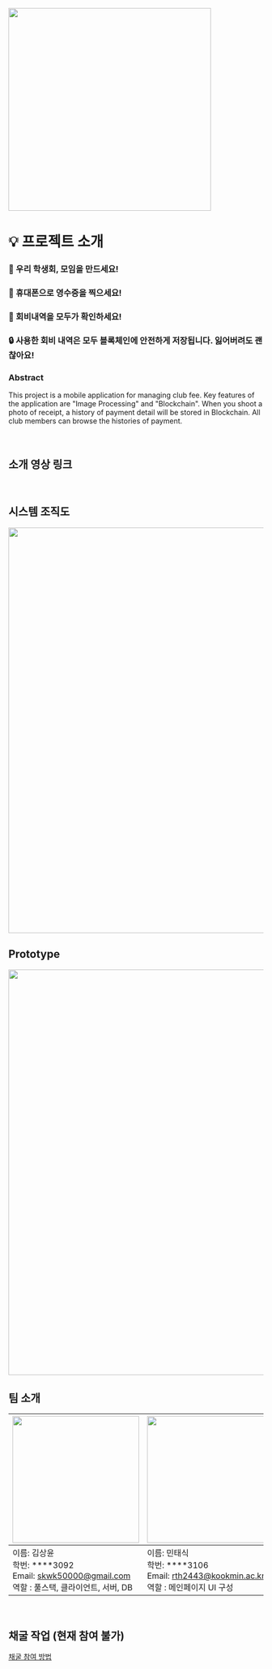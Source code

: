 </br>

<img src="https://user-images.githubusercontent.com/24891555/166401824-f2359a8c-6d8a-45f3-b7a3-0979e2cfa09c.png" width=400>

</br>

# 💡 프로젝트 소개

### 👥 우리 학생회, 모임을 만드세요!

### 🧾 휴대폰으로 영수증을 찍으세요!

### 👀 회비내역을 모두가 확인하세요!

### 🔒 사용한 회비 내역은 모두 블록체인에 안전하게 저장됩니다. 잃어버려도 괜찮아요!

### Abstract

This project is a mobile application for managing club fee. Key features of the application are "Image Processing" and "Blockchain".
When you shoot a photo of receipt, a history of payment detail will be stored in Blockchain.
All club members can browse the histories of payment.

</br>

## 소개 영상 링크

</br>

## 시스템 조직도
<img src="https://user-images.githubusercontent.com/24891555/165308828-3154dd8d-f176-4b36-a80b-51e6fda0e5be.PNG" width=800 >


</br>

## Prototype
<img src="https://user-images.githubusercontent.com/24891555/165309468-fce96b5d-7186-4d5c-b60a-f6c5caa775b5.PNG" width=800>


</br>

## 팀 소개


|<img src="https://ifh.cc/g/J9csdn.jpg" width="250" height="250">|<img src="https://user-images.githubusercontent.com/24891555/160340738-9ab2ce92-001f-44a6-a4cf-e6c6597be2b4.jpeg" width="250">|<img src="https://user-images.githubusercontent.com/24891555/160343995-d313df3f-b252-4271-800e-4ff67111336f.jpg" width="250">|
|:--|:--|:--|
|이름: 김상윤 </br> 학번: ****3092 </br> Email: skwk50000@gmail.com </br> 역할 : 풀스택, 클라이언트, 서버, DB|이름: 민태식 </br> 학번: ****3106 </br> Email: rth2443@kookmin.ac.kr </br> 역할 : 메인페이지 UI 구성|이름: 안성열 </br> 학번: ****3121 </br> Email: zxcv123594@gmail.com </br> 역할 : 블록체인 API, 서버|

</br>

## 채굴 작업 (현재 참여 불가)
[채굴 참여 방법](https://github.com/kookmin-sw/capstone-2022-03/blob/master/HowtoMine.md)

</br>



